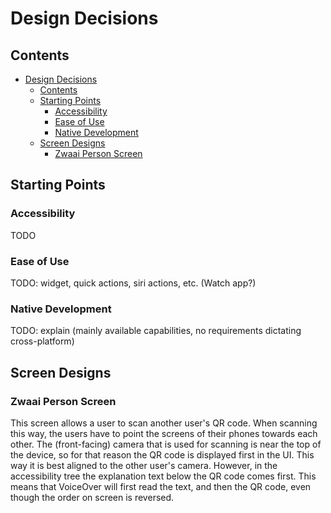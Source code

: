# Design Decisions

## Contents

- [Design Decisions](#design-decisions)
  - [Contents](#contents)
  - [Starting Points](#starting-points)
    - [Accessibility](#accessibility)
    - [Ease of Use](#ease-of-use)
    - [Native Development](#native-development)
  - [Screen Designs](#screen-designs)
    - [Zwaai Person Screen](#zwaai-person-screen)

## Starting Points

### Accessibility

TODO

### Ease of Use

TODO: widget, quick actions, siri actions, etc. (Watch app?)

### Native Development

TODO: explain (mainly available capabilities, no requirements dictating cross-platform)

## Screen Designs

### Zwaai Person Screen

This screen allows a user to scan another user's QR code. When scanning this
way, the users have to point the screens of their phones towards each other. The
(front-facing) camera that is used for scanning is near the top of the device,
so for that reason the QR code is displayed first in the UI. This way it is best
aligned to the other user's camera. However, in the accessibility tree the
explanation text below the QR code comes first. This means that VoiceOver will
first read the text, and then the QR code, even though the order on screen is
reversed.
